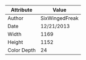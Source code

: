 # 
| Attribute | Value |
| ---  | ---     |
| Author | SixWingedFreak |
| Date | 12/21/2013 |
| Width | 1169 |
| Height | 1152 |
| Color Depth | 24 |
